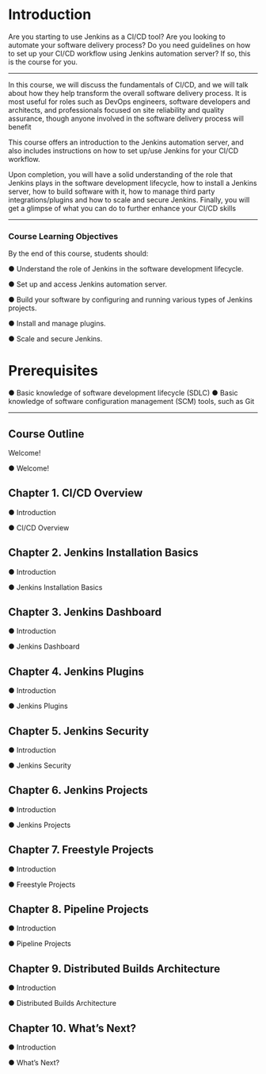 # Introduction

Are you starting to use Jenkins as a CI/CD tool? Are you looking to automate your
software delivery process? Do you need guidelines on how to set up your CI/CD workflow using
Jenkins automation server? If so, this is the course for you.

---

In this course, we will discuss the fundamentals of CI/CD, and we will talk about how they help
transform the overall software delivery process. It is most useful for roles such as DevOps
engineers, software developers and architects, and professionals focused on site reliability and
quality assurance, though anyone involved in the software delivery process will benefit

This course offers an introduction to the Jenkins automation server, and also includes
instructions on how to set up/use Jenkins for your CI/CD workflow.

Upon completion, you will have a solid understanding of the role that Jenkins plays in the
software development lifecycle, how to install a Jenkins server, how to build software with it,
how to manage third party integrations/plugins and how to scale and secure Jenkins. Finally,
you will get a glimpse of what you can do to further enhance your CI/CD skills

---

### Course Learning Objectives

By the end of this course, students should:

● Understand the role of Jenkins in the software development lifecycle.

● Set up and access Jenkins automation server.

● Build your software by configuring and running various types of Jenkins projects.

● Install and manage plugins.

● Scale and secure Jenkins.

 
# Prerequisites
● Basic knowledge of software development lifecycle (SDLC)
● Basic knowledge of software configuration management (SCM) tools, such as Git

---

## Course Outline
Welcome!

● Welcome!

## Chapter 1. CI/CD Overview

● Introduction

● CI/CD Overview


## Chapter 2. Jenkins Installation Basics

● Introduction

● Jenkins Installation Basics

## Chapter 3. Jenkins Dashboard

● Introduction

● Jenkins Dashboard


## Chapter 4. Jenkins Plugins

● Introduction

● Jenkins Plugins

## Chapter 5. Jenkins Security

● Introduction

● Jenkins Security

## Chapter 6. Jenkins Projects

● Introduction

● Jenkins Projects

## Chapter 7. Freestyle Projects

● Introduction

● Freestyle Projects

## Chapter 8. Pipeline Projects

● Introduction

● Pipeline Projects

## Chapter 9. Distributed Builds Architecture

● Introduction

● Distributed Builds Architecture

## Chapter 10. What’s Next?

● Introduction

● What’s Next?



